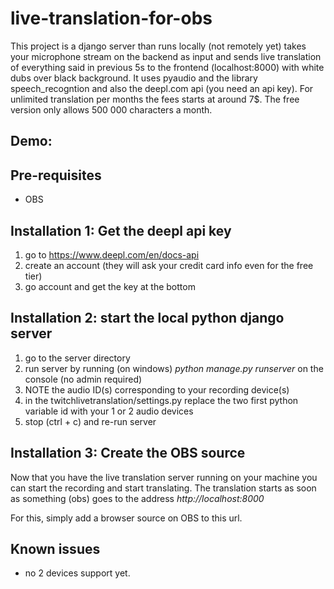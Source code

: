 # live-translation-for-obs

This project is a django server than runs locally (not remotely yet) takes your microphone stream on the backend as input and sends live translation of everything said in previous 5s to the frontend (localhost:8000) with white dubs over black background.
It uses pyaudio and the library speech_recogntion and also the deepl.com api (you need an api key). For unlimited translation per months the fees starts at around 7$. The free version only allows 500 000 characters a month.

## Demo: 

## Pre-requisites
- OBS


## Installation 1: Get the deepl api key

1. go to https://www.deepl.com/en/docs-api
2. create an account (they will ask your credit card info even for the free tier)
3. go account and get the key at the bottom

## Installation 2: start the local python django server

1. go to the server directory
2. run server by running (on windows) *python manage.py runserver* on the console (no admin required)
3. NOTE the audio ID(s) corresponding to your recording device(s)
4. in the twitchlivetranslation/settings.py replace the two first python variable id with your 1 or 2 audio devices
5. stop (ctrl + c) and re-run server

## Installation 3: Create the OBS source

Now that you have the live translation server running on your machine you can start the recording and start translating. The translation starts as soon as something (obs) goes to the address *http://localhost:8000*

For this, simply add a browser source on OBS to this url.


## Known issues

- no 2 devices support yet.

